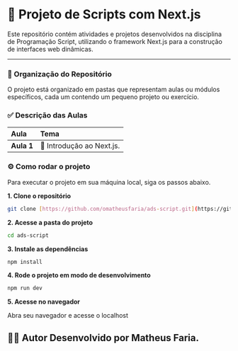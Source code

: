 # 🚀 Projeto de Scripts com Next.js

Este repositório contém atividades e projetos desenvolvidos na disciplina de Programação Script, utilizando o framework Next.js para a construção de interfaces web dinâmicas.

---

### 📂 Organização do Repositório

O projeto está organizado em pastas que representam aulas ou módulos específicos, cada um contendo um pequeno projeto ou exercício.

### ✅ Descrição das Aulas

| Aula    | Tema                                                                   |
| :------ | :--------------------------------------------------------------------- |
| **Aula 1** | 🚀 Introdução ao Next.js. |

### ⚙️ Como rodar o projeto

Para executar o projeto em sua máquina local, siga os passos abaixo.

**1. Clone o repositório**
```bash
git clone [https://github.com/omatheusfaria/ads-script.git](https://github.com/omatheusfaria/ads-script.git)
```

**2. Acesse a pasta do projeto**
```bash
cd ads-script
```
**3. Instale as dependências**
```bash
npm install
```
**4. Rode o projeto em modo de desenvolvimento**
```bash
npm run dev
```
**5. Acesse no navegador**

Abra seu navegador e acesse o localhost

👨‍💻 Autor
Desenvolvido por Matheus Faria.
---

